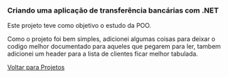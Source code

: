 ### Criando uma aplicação de transferência bancárias com .NET

Este projeto teve como objetivo o estudo da POO.

Como o projeto foi bem simples, adicionei algumas coisas para deixar o codigo melhor documentado para aqueles que 
pegarem para ler, tambem adicionei um header para a lista de clientes ficar melhor tabulada.

<a href="https://github.com/PFLOA/Digital-Innovation-One/tree/main/Projetos">Voltar para Projetos</a>